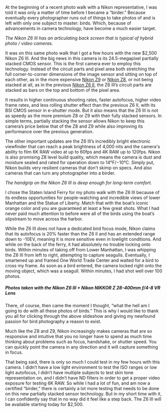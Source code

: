 At the beginning of a recent photo walk with a Nikon representative, I was told it was only a matter of time before I became a “birder.” Because eventually every photographer runs out of things to take photos of and is left with only one subject to master: birds. Which, because of advancements in camera technology, have become a much easier target. 

*The Nikon Z6 III has an articulating back screen that is typical of hybrid photo / video cameras.*

It was on this same photo walk that I got a few hours with the new $2,500 Nikon Z6 III. And the big news in this camera is its 24.5-megapixel partially stacked CMOS sensor. This is the first camera ever to employ this technology. Instead of the circuit parts and pixel area both stretching the full corner-to-corner dimensions of the image sensor and sitting on top of each other, as in the more expensive [Nikon Z9](/23562434/nikon-z9-mirrorless-camera-test-review-video) or [Nikon Z8](/23716991/nikon-z8-mirrorless-camera-price-specs-hands-on), or not being stacked at all, as in the previous [Nikon Z6 II](/2020/10/14/21515666/nikon-z6-z7-ii-features-specs-price-4k-60fps), the Z6 III’s circuit parts are stacked as bars on the top and bottom of the pixel area. 

It results in higher continuous shooting rates, faster autofocus, higher video frame rates, and less rolling shutter effect than the previous Z6 II, with its BSI CMOS sensor in e-shutter mode. But it also means that the Z6 III is not as speedy as the more premium Z8 or Z9 with their fully stacked sensors. In simple terms, partially stacking the sensor allows Nikon to keep this camera’s price below that of the Z8 and Z9 while also improving its performance over the previous generation.

The other important updates are the Z6 III’s incredibly bright electronic viewfinder that can reach a peak brightness of 4,000 nits and the camera's ability to film 6K RAW video at up to 60fps and 4K RAW up to 120fps. Nikon is also promising Z8 level build quality, which means the camera is dust and moisture sealed and rated for operation down to 14°F/−10°C. Simply put, Nikon builds very resilient cameras that don’t skimp on specs. And also cameras that can turn any photographer into a birder.

*The handgrip on the Nikon Z6 III is deep enough for long-term comfort.*

I chose the Staten Island Ferry for my photo walk with the Z6 III because of its endless opportunities for people-watching and incredible views of lower Manhattan and the Statue of Liberty. Match that with the boat’s iconic orange color and you are guaranteed at least a few great shots. What I had never paid much attention to before were all of the birds using the boat’s slipstream to move across the harbor. 

While the Z6 III does not have a dedicated bird focus mode, Nikon claims that its autofocus is 20% faster than the Z6 II and has an extended range down to -10EV, meaning it is more sensitive even in lowlight conditions. And while on the back of the ferry, it had absolutely no trouble locking onto birds. Within minutes of taking off from Lower Manhattan, I was whipping the Z6 III from left to right, attempting to capture seagulls. Eventually, I smartened up and framed One World Trade Center and waited for a bird to cross my frame. As soon as a bird entered, the camera locked right onto the moving object, which was a seagull. Within minutes, I had shot well over 100 photos.

##### *Photos taken with the Nikon Z6 III + Nikon NIKKOR Z 28-400mm f/4-8 VR Lens*

There, of course, then came the moment I thought, “what the hell am I going to do with all these photos of birds.” This is why I would like to thank you all for clicking through the above slideshow and giving my newfound passion for bird photography a reason to exist.

Much like the Z8 and Z9, Nikon increasingly makes cameras that are so responsive and intuitive that you no longer have to spend as much time thinking about problems such as focus, handshake, or shutter speed. You can quickly point the camera in any direction and it will capture something in focus.

That being said, there is only so much I could test in my few hours with this camera. I didn’t have a low light environment to test the ISO ranges or low light autofocus, I didn’t have multiple subjects to test skin tone representation on, and I didn’t have ND filters in order to get a proper video exposure for testing 6K RAW. So while I had a lot of fun, and am now a certified “birder,” there is certainly a lot more testing that needs to be done on this new partially stacked sensor technology. But in my short time with it, I can confidently say that in no way did it feel like a step back. The Z6 III will be available starting today for $2,500.
